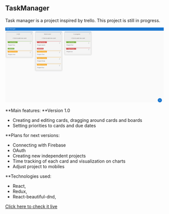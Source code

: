 ## TaskManager

Task manager is a project inspired by trello. This project is still in progress.


![TaskManagerDemo](TaskManager.gif)


**Main features:
**Version 1.0

- Creating and editing cards, dragging around cards and boards
- Setting priorities to cards and due dates

**Plans for next versions:
- Connecting with Firebase
- OAuth
- Creating new independent projects
- Time tracking of each card and visualization on charts
- Adjust project to mobiles

**Technologies used:
- React, 
- Redux, 
- React-beautiful-dnd,

[Click here to check it live](https://miihauu.github.io/TrelloTask-manager/)
